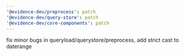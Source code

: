 ```yaml
---
'@evidence-dev/preprocess': patch
'@evidence-dev/query-store': patch
'@evidence-dev/core-components': patch
---
```


fix minor bugs in queryload/querystore/preprocess, add strict cast to daterange
